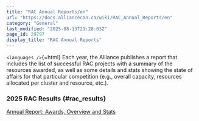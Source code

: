 ```yaml
---
title: "RAC Annual Reports/en"
url: "https://docs.alliancecan.ca/wiki/RAC_Annual_Reports/en"
category: "General"
last_modified: "2025-08-13T21:28:03Z"
page_id: 29797
display_title: "RAC Annual Reports"
---
```


`<languages />`{=html} Each year, the Alliance publishes a report that includes the list of successful RAC projects with a summary of the resources awarded, as well as some details and stats showing the state of affairs for that particular competition (e.g., overall capacity, resources allocated per cluster and resource, etc.).

### 2025 RAC Results {#rac_results}

[Annual Report: Awards, Overview and Stats](https://docs.alliancecan.ca/mediawiki/images/7/79/Report_of_RAC_2025_results_%28EN%29.pdf)
